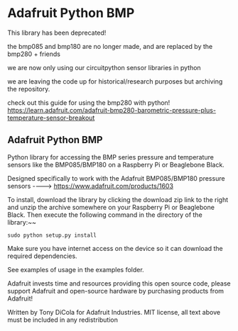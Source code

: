 Adafruit Python BMP
===================

This library has been deprecated!

the bmp085 and bmp180 are no longer made, and are replaced by the bmp280 + friends

we are now only using our circuitpython sensor libraries in python

we are leaving the code up for historical/research purposes but archiving the repository.

check out this guide for using the bmp280 with python!
https://learn.adafruit.com/adafruit-bmp280-barometric-pressure-plus-temperature-sensor-breakout








Adafruit Python BMP
------------------------

Python library for accessing the BMP series pressure and temperature sensors like the BMP085/BMP180 on a Raspberry Pi or Beaglebone Black.

Designed specifically to work with the Adafruit BMP085/BMP180 pressure sensors ----> https://www.adafruit.com/products/1603

To install, download the library by clicking the download zip link to the right and unzip the archive somewhere on your Raspberry Pi or Beaglebone Black.  Then execute the following command in the directory of the library:~~

````
sudo python setup.py install
````

Make sure you have internet access on the device so it can download the required dependencies.

See examples of usage in the examples folder.

Adafruit invests time and resources providing this open source code, please support Adafruit and open-source hardware by purchasing products from Adafruit!

Written by Tony DiCola for Adafruit Industries.
MIT license, all text above must be included in any redistribution
